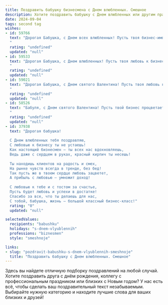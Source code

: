```yaml
---
title: Поздравить бабушку бизнесмена с Днем влюбленных. Смешное
description: Хотите поздравить бабушку с Днем влюбленных или другим праздником? Наш ИИ создаст незабываемое поздравление, а вы обязательно выделитесь среди других.  
date: 2024-09-04
tags: second tag
wishes:
- id: 59766
  text: "Дорогая Бабушка, с Днем всех влюбленных! Пусть твоя бизнес-империя процветает, а любовь к внукам (и, может быть, к внукам внуков?) будет вечной, как акции Apple! 😉
  "
  rating: "undefined"
  updated: "null"
- id: 59533
  text: "Дорогая Бабушка, с Днем влюбленных! Пусть твоя любовь к бизнесу и к внукам будет такой же крепкой и прочной, как твои сделки! 😉
  "
  rating: "undefined"
  updated: "null"
- id: 59021
  text: "Дорогая Бабушка, с Днем святого Валентина! Пусть твоя любовь к себе, как к успешному бизнесмену, и к внукам будет горячей и страстной, как стартап на пике своих возможностей! 🎉
  "
  rating: "undefined"
  updated: "null"
- id: 58526
  text: "Бабуля, с Днем святого Валентина! Пусть твой бизнес процветает, а любовь, как акция на распродаже, растет с каждым днем! 🎉❤️💸
  "
  rating: "undefined"
  updated: "null"
- id: 37938
  text: "Дорогая бабушка!
  
  С Днем влюбленных тебя поздравляю,
  С любовью к бизнесу ты не устаешь!
  Как настоящий бизнесмен — ты всех нас вдохновляешь,
  Ведь даже с сердцем в руках, красный кирпич ты несешь!
  
  Ты находишь клиентов на радость и смех,
  На рынке чувств всегда в тренде, без бед!
  Так пусть же в твоем сердце любовь зацветет,
  А прибыль с любовью — умножит доход!
  
  С любовью к тебе и с тостом за счастье,
  Пусть будет любовь и успехи в достатке!
  Спасибо за все, что ты делаешь для нас,
  С тобой, бабушка, жизнь — большой классный бизнес-класс!"
  rating: "0"
  updated: "null"

selectedValues:
  recipients: "babushku"
  holidays: "s-dnem-vlyublennih"
  professions: "biznesmen"
  style: "smeshnoje"

links:
- slug: "pozdravit-babushku-s-dnem-vlyublennih-smeshnoje"
  title: "Поздравить бабушку с Днем влюбленных. Смешное"
---
```


Здесь вы найдете отличную подборку поздравлений на любой случай. 
Хотите поздравить друга с днём рождения, коллегу с профессиональным праздником или близких с Новым годом? У нас есть всё, чтобы сделать ваш поздравительный текст незабываемым. Выбирайте нужную категорию и находите лучшие слова для ваших близких и друзей!
